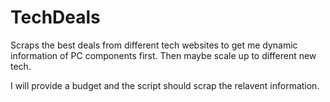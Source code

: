 # TechDeals

Scraps the best deals from different tech websites to get me dynamic 
information of PC components first. Then maybe scale up to different new tech.

I will provide a budget and the script should scrap the relavent 
information.


